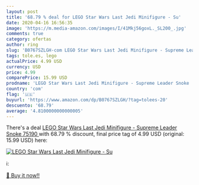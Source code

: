 ```yaml
---
layout: post
title: '68.79 % deal for LEGO Star Wars Last Jedi Minifigure - Su'
date: 2020-04-16 16:56:35
image: 'https://m.media-amazon.com/images/I/41Mkj56goxL._SL200_.jpg'
comments: true
category: ofertas
author: ring
slug: 'B0767SZLGH-com LEGO Star Wars Last Jedi Minifigure - Supreme Leader...'
tags: tole.es, lego
actualPrice: 4.99 USD
currency: USD
price: 4.99
comparePrice: 15.99 USD
prodname: 'LEGO Star Wars Last Jedi Minifigure - Supreme Leader Snoke  75190 '
country: 'com'
flag: '🇺🇸'
buyurl: 'https://www.amazon.com/dp/B0767SZLGH/?tag=tolees-20'
descuento: '68.79'
average: '4.8100000000000005'
---
```


There's a deal [LEGO Star Wars Last Jedi Minifigure - Supreme Leader Snoke  75190 ](https://www.amazon.com/dp/B0767SZLGH/?tag=tolees-20)  with  68.79 % discount, final price tag of  4.99 USD (original: 15.99 USD) here:

[![LEGO Star Wars Last Jedi Minifigure - Su](https://m.media-amazon.com/images/I/41Mkj56goxL._SL200_.jpg)](https://www.amazon.com/dp/B0767SZLGH/?tag=tolees-20)

ℹ️:


[🛒 Buy it now!!](https://www.amazon.com/dp/B0767SZLGH/?tag=tolees-20)

